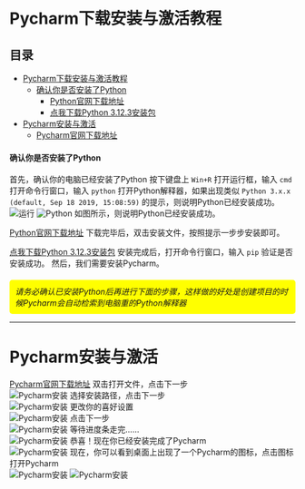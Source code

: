 # Pycharm下载安装与激活教程
## 目录
- [Pycharm下载安装与激活教程](#pycharm下载安装与激活教程)
    - [确认你是否安装了Python](#确认你是否安装了python)
      - [Python官网下载地址](https://www.python.org/downloads/)
      - [点我下载Python 3.12.3安装包](https://www.python.org/ftp/python/3.12.3/python-3.12.3-amd64.exe)
- [Pycharm安装与激活](#pycharm安装与激活)
  - [Pycharm官网下载地址](https://www.jetbrains.com/pycharm/download/#section=windows)


#### 确认你是否安装了Python
首先，确认你的电脑已经安装了Python
按下键盘上 `Win+R` 打开运行框，输入 `cmd` 打开命令行窗口，输入 `python` 打开Python解释器，如果出现类似 `Python 3.x.x (default, Sep 18 2019, 15:08:59)` 的提示，则说明Python已经安装成功。
![运行](pic/winr.png)
![Python](pic/cmd.png)
如图所示，则说明Python已经安装成功。

[Python官网下载地址](https://www.python.org/downloads/)
下载完毕后，双击安装文件，按照提示一步步安装即可。

[点我下载Python 3.12.3安装包](https://www.python.org/ftp/python/3.12.3/python-3.12.3-amd64.exe)
安装完成后，打开命令行窗口，输入 `pip` 验证是否安装成功。
然后，我们需要安装Pycharm。

<div style="background-color: yellow; padding: 10px; border-radius: 5px; margin-top: 20px; font-style: italic">请务必确认已安装Python后再进行下面的步骤，这样做的好处是创建项目的时候Pycharm会自动检索到电脑重的Python解释器</div>
<hr>

# Pycharm安装与激活
[Pycharm官网下载地址](https://www.jetbrains.com/pycharm/download/#section=windows)
双击打开文件，点击下一步<br>
![Pycharm安装](/pic/Pycham/step1.png)
选择安装路径，点击下一步<br>
![Pycharm安装](/pic/Pycham/step2.png)
更改你的喜好设置<br>
![Pycharm安装](/pic/Pycham/step3.png)
点击下一步<br>
![Pycharm安装](/pic/Pycham/step4.png)
等待进度条走完……<br>
![Pycharm安装](/pic/Pycham/step5.png)
恭喜！现在你已经安装完成了Pycharm<br>
![Pycharm安装](/pic/Pycham/done.png)
现在，你可以看到桌面上出现了一个Pycharm的图标，点击图标打开Pycharm<br>
![Pycharm安装](/pic/Pycham/icon.png)
![Pycharm安装](/pic/Pycham/welcome.png)

